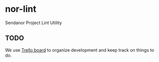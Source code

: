nor-lint
========

Sendanor Project Lint Utility

TODO
----

We use [Trello board](//trello.com/b/5eExBVCd/nor-lint) to organize development and keep track on things to do.

